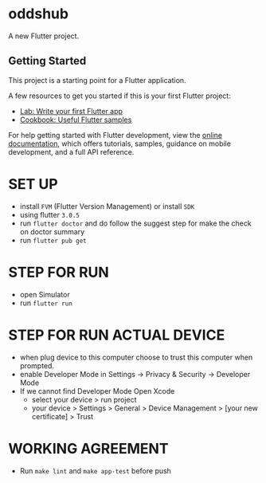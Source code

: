 # oddshub

A new Flutter project.

## Getting Started

This project is a starting point for a Flutter application.

A few resources to get you started if this is your first Flutter project:

- [Lab: Write your first Flutter app](https://docs.flutter.dev/get-started/codelab)
- [Cookbook: Useful Flutter samples](https://docs.flutter.dev/cookbook)

For help getting started with Flutter development, view the
[online documentation](https://docs.flutter.dev/), which offers tutorials,
samples, guidance on mobile development, and a full API reference.

# SET UP
- install `FVM` (Flutter Version Management) or install `SDK`
- using flutter `3.0.5`
- run `flutter doctor` and do follow the suggest step for make the check on doctor summary
- run `flutter pub get`

# STEP FOR RUN
- open Simulator
- run `flutter run`

# STEP FOR RUN ACTUAL DEVICE
- when plug device to this computer choose to trust this computer when prompted.
- enable Developer Mode in Settings → Privacy & Security -> Developer Mode 
- If we cannot find Developer Mode Open Xcode
    - select your device > run project 
    - your device > Settings > General > Device Management > [your new certificate] > Trust 
  
# WORKING AGREEMENT
- Run `make lint` and `make app-test` before push